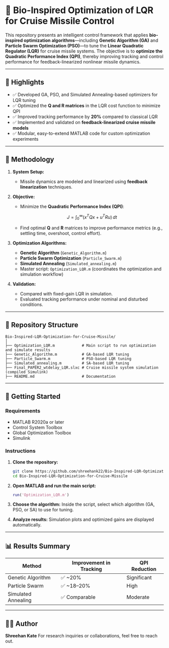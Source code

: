 
# 🧬 Bio-Inspired Optimization of LQR for Cruise Missile Control

This repository presents an intelligent control framework that applies **bio-inspired optimization algorithms**—including **Genetic Algorithm (GA)** and **Particle Swarm Optimization (PSO)**—to tune the **Linear Quadratic Regulator (LQR)** for cruise missile systems. The objective is to **optimize the Quadratic Performance Index (QPI)**, thereby improving tracking and control performance for feedback-linearized nonlinear missile dynamics.

---

## 📌 Highlights

* ✅ Developed GA, PSO, and Simulated Annealing-based optimizers for LQR tuning
* ✅ Optimized the **Q and R matrices** in the LQR cost function to minimize QPI
* ✅ Improved tracking performance by **20%** compared to classical LQR
* ✅ Implemented and validated on **feedback-linearized cruise missile models**
* ✅ Modular, easy-to-extend MATLAB code for custom optimization experiments

---

## 🧠 Methodology

1. **System Setup:**

   * Missile dynamics are modeled and linearized using **feedback linearization** techniques.

2. **Objective:**

   * Minimize the **Quadratic Performance Index (QPI)**:

     $$
     J = \int_0^\infty (x^T Q x + u^T R u)\, dt
     $$
   * Find optimal **Q** and **R** matrices to improve performance metrics (e.g., settling time, overshoot, control effort).

3. **Optimization Algorithms:**

   * **Genetic Algorithm** (`Genetic_Algorithm.m`)
   * **Particle Swarm Optimization** (`Particle_Swarm.m`)
   * **Simulated Annealing** (`Simulated_annealing.m`)
   * Master script: `Optimization_LQR.m` (coordinates the optimization and simulation workflow)

4. **Validation:**

   * Compared with fixed-gain LQR in simulation.
   * Evaluated tracking performance under nominal and disturbed conditions.

---

## 📁 Repository Structure

```
Bio-Inspired-LQR-Optimization-for-Cruise-Missile/
│
├── Optimization_LQR.m            # Main script to run optimization and simulate results
├── Genetic_Algorithm.m           # GA-based LQR tuning
├── Particle_Swarm.m              # PSO-based LQR tuning
├── Simulated_annealing.m         # SA-based LQR tuning
├── Final_PAPER2_wtdelay_LQR.slxc # Cruise missile system simulation (compiled Simulink)
├── README.md                     # Documentation
```

---

## 🚀 Getting Started

### Requirements

* MATLAB R2020a or later
* Control System Toolbox
* Global Optimization Toolbox
* Simulink

### Instructions

1. **Clone the repository:**

   ```bash
   git clone https://github.com/shreehank22/Bio-Inspired-LQR-Optimization-for-Cruise-Missile.git
   cd Bio-Inspired-LQR-Optimization-for-Cruise-Missile
   ```

2. **Open MATLAB and run the main script:**

   ```matlab
   run('Optimization_LQR.m')
   ```

3. **Choose the algorithm:** Inside the script, select which algorithm (GA, PSO, or SA) to use for tuning.

4. **Analyze results:** Simulation plots and optimized gains are displayed automatically.

---

## 📊 Results Summary

| Method              | Improvement in Tracking | QPI Reduction |
| ------------------- | ----------------------- | ------------- |
| Genetic Algorithm   | ✅ \~20%                 | Significant   |
| Particle Swarm      | ✅ \~18–20%              | High          |
| Simulated Annealing | ✅ Comparable            | Moderate      |

---

## 👨‍💻 Author

**Shreehan Kate**
For research inquiries or collaborations, feel free to reach out.


